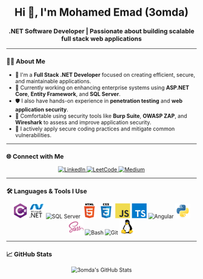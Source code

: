 <h1 align="center">Hi 👋, I'm Mohamed Emad (3omda)</h1>
<h3 align="center">.NET Software Developer | Passionate about building scalable full stack web applications</h3>

---

### 👨‍💻 About Me

- 🎯 I'm a **Full Stack .NET Developer** focused on creating efficient, secure, and maintainable applications.
- 🔧 Currently working on enhancing enterprise systems using **ASP.NET Core**, **Entity Framework**, and **SQL Server**.
- 🛡️ I also have hands-on experience in **penetration testing** and **web application security**.
- 🔐 Comfortable using security tools like **Burp Suite**, **OWASP ZAP**, and **Wireshark** to assess and improve application security.
- 🧠 I actively apply secure coding practices and mitigate common vulnerabilities.
---

### 🌐 Connect with Me

<p align="center">
  <a href="https://linkedin.com/in/mohamed-emad-elarabi" target="_blank" class="me-2">
    <img src="https://raw.githubusercontent.com/rahuldkjain/github-profile-readme-generator/master/src/images/icons/Social/linked-in-alt.svg" alt="LinkedIn" height="30" width="40" />
  </a>
  <a href="https://www.leetcode.com/mohamed20012" target="_blank"  class="me-2">
    <img src="https://raw.githubusercontent.com/rahuldkjain/github-profile-readme-generator/master/src/images/icons/Social/leet-code.svg" alt="LeetCode" height="30" width="40" />
  </a>
  <a href="https://medium.com/@m7md3mad" target="_blank"  class="me-2">
    <img src="https://raw.githubusercontent.com/rahuldkjain/github-profile-readme-generator/master/src/images/icons/Social/medium.svg" alt="Medium" height="30" width="40" />
  </a>
</p>

---

### 🛠️ Languages & Tools I Use

<p align="center">
  <img src="https://raw.githubusercontent.com/devicons/devicon/master/icons/csharp/csharp-original.svg" alt="C#" width="40" height="40"  class="me-2"/>
  <img src="https://raw.githubusercontent.com/devicons/devicon/master/icons/dot-net/dot-net-original-wordmark.svg" alt=".NET" width="40" height="40"  class="me-2"/>
  <img src="https://www.svgrepo.com/show/303229/microsoft-sql-server-logo.svg" alt="SQL Server" width="40" height="40" class="me-2"/>
  <img src="https://raw.githubusercontent.com/devicons/devicon/master/icons/html5/html5-original-wordmark.svg" alt="HTML5" width="40" height="40" class="me-2"/>
  <img src="https://raw.githubusercontent.com/devicons/devicon/master/icons/css3/css3-original-wordmark.svg" alt="CSS3" width="40" height="40" class="me-2"/>
  <img src="https://raw.githubusercontent.com/devicons/devicon/master/icons/javascript/javascript-original.svg" alt="JavaScript" width="40" height="40" class="me-2"/>
  <img src="https://raw.githubusercontent.com/devicons/devicon/master/icons/typescript/typescript-original.svg" alt="TypeScript" width="40" height="40" class="me-2"/>
  <img src="https://angular.io/assets/images/logos/angular/angular.svg" alt="Angular" width="40" height="40" class="me-2"/>
  <img src="https://raw.githubusercontent.com/devicons/devicon/master/icons/python/python-original.svg" alt="Python" width="40" height="40" class="me-2"/>
  <img src="https://raw.githubusercontent.com/devicons/devicon/master/icons/sass/sass-original.svg" alt="SASS" width="40" height="40" class="me-2"/>
  <img src="https://www.vectorlogo.zone/logos/gnu_bash/gnu_bash-icon.svg" alt="Bash" width="40" height="40" class="me-2"/>
  <img src="https://www.vectorlogo.zone/logos/git-scm/git-scm-icon.svg" alt="Git" width="40" height="40" class="me-2"/>
  <img src="https://raw.githubusercontent.com/devicons/devicon/master/icons/linux/linux-original.svg" alt="Linux" width="40" height="40" class="me-2"/>
</p>

---

### 📈 GitHub Stats

<p align="center">
  <img src="https://github-readme-stats.vercel.app/api?username=Lil-3omda&show_icons=true&theme=radical" alt="3omda's GitHub Stats" />
</p>
